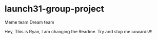 # launch31-group-project

Meme team Dream team

Hey, This is Ryan, I am changing the Readme. Try and stop me cowards!!!
